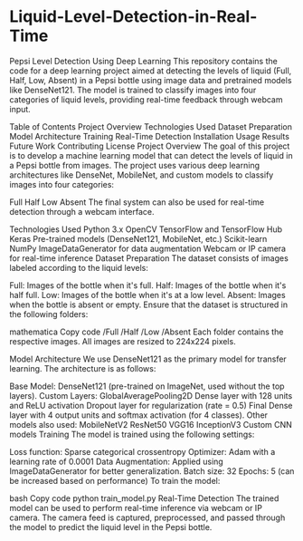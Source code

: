 # Liquid-Level-Detection-in-Real-Time

Pepsi Level Detection Using Deep Learning
This repository contains the code for a deep learning project aimed at detecting the levels of liquid (Full, Half, Low, Absent) in a Pepsi bottle using image data and pretrained models like DenseNet121. The model is trained to classify images into four categories of liquid levels, providing real-time feedback through webcam input.

Table of Contents
Project Overview
Technologies Used
Dataset Preparation
Model Architecture
Training
Real-Time Detection
Installation
Usage
Results
Future Work
Contributing
License
Project Overview
The goal of this project is to develop a machine learning model that can detect the levels of liquid in a Pepsi bottle from images. The project uses various deep learning architectures like DenseNet, MobileNet, and custom models to classify images into four categories:

Full
Half
Low
Absent
The final system can also be used for real-time detection through a webcam interface.

Technologies Used
Python 3.x
OpenCV
TensorFlow and TensorFlow Hub
Keras
Pre-trained models (DenseNet121, MobileNet, etc.)
Scikit-learn
NumPy
ImageDataGenerator for data augmentation
Webcam or IP camera for real-time inference
Dataset Preparation
The dataset consists of images labeled according to the liquid levels:

Full: Images of the bottle when it's full.
Half: Images of the bottle when it's half full.
Low: Images of the bottle when it's at a low level.
Absent: Images when the bottle is absent or empty.
Ensure that the dataset is structured in the following folders:

mathematica
Copy code
/Full
/Half
/Low
/Absent
Each folder contains the respective images. All images are resized to 224x224 pixels.

Model Architecture
We use DenseNet121 as the primary model for transfer learning. The architecture is as follows:

Base Model: DenseNet121 (pre-trained on ImageNet, used without the top layers).
Custom Layers:
GlobalAveragePooling2D
Dense layer with 128 units and ReLU activation
Dropout layer for regularization (rate = 0.5)
Final Dense layer with 4 output units and softmax activation (for 4 classes).
Other models also used:
MobileNetV2
ResNet50
VGG16
InceptionV3
Custom CNN models
Training
The model is trained using the following settings:

Loss function: Sparse categorical crossentropy
Optimizer: Adam with a learning rate of 0.0001
Data Augmentation: Applied using ImageDataGenerator for better generalization.
Batch size: 32
Epochs: 5 (can be increased based on performance)
To train the model:

bash
Copy code
python train_model.py
Real-Time Detection
The trained model can be used to perform real-time inference via webcam or IP camera. The camera feed is captured, preprocessed, and passed through the model to predict the liquid level in the Pepsi bottle.

